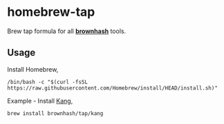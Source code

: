 # homebrew-tap

Brew tap formula for all [**brownhash**](https://github.com/brownhash) tools.

## Usage

Install Homebrew,
```shell
/bin/bash -c "$(curl -fsSL https://raw.githubusercontent.com/Homebrew/install/HEAD/install.sh)"
```

Example -
Install [Kang](https://github.com/brownhash/kang),
```shell
brew install brownhash/tap/kang
```
